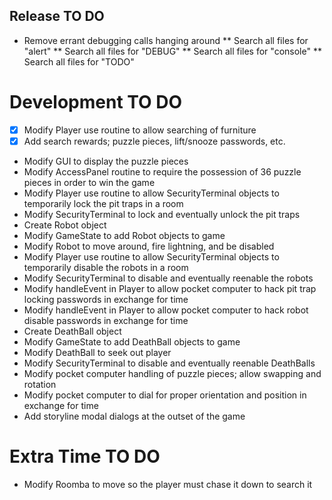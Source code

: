 ## Release TO DO
* Remove errant debugging calls hanging around
** Search all files for "alert"
** Search all files for "DEBUG"
** Search all files for "console"
** Search all files for "TODO"

# Development TO DO
* [X] Modify Player use routine to allow searching of furniture
* [X] Add search rewards; puzzle pieces, lift/snooze passwords, etc.
* Modify GUI to display the puzzle pieces
* Modify AccessPanel routine to require the possession of 36 puzzle pieces in order to win the game
* Modify Player use routine to allow SecurityTerminal objects to temporarily lock the pit traps in a room
* Modify SecurityTerminal to lock and eventually unlock the pit traps
* Create Robot object
* Modify GameState to add Robot objects to game
* Modify Robot to move around, fire lightning, and be disabled
* Modify Player use routine to allow SecurityTerminal objects to temporarily disable the robots in a room
* Modify SecurityTerminal to disable and eventually reenable the robots
* Modify handleEvent in Player to allow pocket computer to hack pit trap locking passwords in exchange for time
* Modify handleEvent in Player to allow pocket computer to hack robot disable passwords in exchange for time
* Create DeathBall object
* Modify GameState to add DeathBall objects to game
* Modify DeathBall to seek out player
* Modify SecurityTerminal to disable and eventually reenable DeathBalls
* Modify pocket computer handling of puzzle pieces; allow swapping and rotation
* Modify pocket computer to dial for proper orientation and position in exchange for time
* Add storyline modal dialogs at the outset of the game

# Extra Time TO DO
* Modify Roomba to move so the player must chase it down to search it
